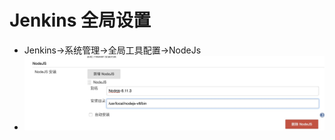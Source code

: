 # Jenkins 全局设置

* Jenkins-&gt;系统管理-&gt;全局工具配置-&gt;NodeJs
* ![](/chi-xu-ji-cheng/jenkins/images/jenkins-global-nodejs.jpg)






